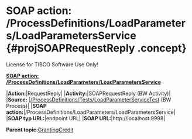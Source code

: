 # SOAP action: /ProcessDefinitions/LoadParameters/LoadParametersService {#projSOAPRequestReply .concept}

License for TIBCO Software Use Only!

**[SOAP action: /ProcessDefinitions/LoadParameters/LoadParametersService](../msgs/dest_Id126.md)**

|**Action:**|RequestReply|
|**Activity:**|SOAPRequestReply \(BW Activity\)|
|**Source:**  |[/ProcessDefinitions/Tests/LoadParameterServiceTest](../../../projects/GrantingCredit/ProcessDefinitions/Tests/LoadParameterServiceTest.process.md) \(BW Process\)|
|**SOAP action:**|/ProcessDefinitions/LoadParameters/LoadParametersService|
|**SOAP typ URL:**|endpoint URL|
|**SOAP URL:**|http://localhost:9998|

**Parent topic:**[GrantingCredit](../../../crossref/dest/projs/GrantingCredit.md)

